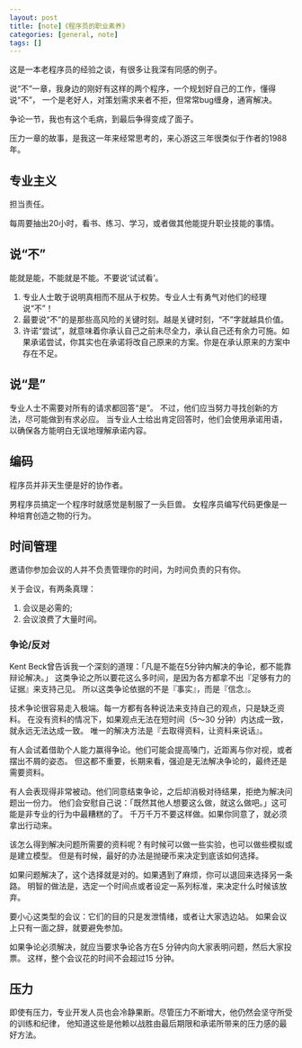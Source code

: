 ```yaml
---
layout: post
title: [note]《程序员的职业素养》
categories: [general, note]
tags: []
---
```


这是一本老程序员的经验之谈，有很多让我深有同感的例子。

说“不”一章，我身边的刚好有这样的两个程序，一个规划好自己的工作，懂得说“不”，
一个是老好人，对策划需求来者不拒，但常常bug缠身，通宵解决。

争论一节，我也有这个毛病，到最后争得变成了面子。

压力一章的故事，是我这一年来经常思考的，来心游这三年很类似于作者的1988年。

## 专业主义 ##
担当责任。

每周要抽出20小时，看书、练习、学习，或者做其他能提升职业技能的事情。

## 说“不” ##
能就是能，不能就是不能。不要说‘试试看’。

1. 专业人士敢于说明真相而不屈从于权势。专业人士有勇气对他们的经理说“不”！
1. 最要说“不”的是那些高风险的关键时刻。越是关键时刻，“不”字就越具价值。
1. 许诺“尝试”，就意味着你承认自己之前未尽全力，承认自己还有余力可施。如果承诺尝试，你其实也在承诺将改自己原来的方案。你是在承认原来的方案中存在不足。

## 说“是” ##
专业人士不需要对所有的请求都回答“是”。
不过，他们应当努力寻找创新的方法，尽可能做到有求必应。
当专业人士给出肯定回答时，他们会使用承诺用语，以确保各方能明白无误地理解承诺内容。

## 编码 ##
程序员并非天生便是好的协作者。

男程序员搞定一个程序时就感觉是制服了一头巨兽。
女程序员编写代码更像是一种培育创造之物的行为。

## 时间管理 ##
邀请你参加会议的人并不负责管理你的时间，为时间负责的只有你。

关于会议，有两条真理： 

1. 会议是必需的; 
1. 会议浪费了大量时间。

### 争论/反对 ###

Kent Beck曾告诉我一个深刻的道理：「凡是不能在5分钟内解决的争论，都不能靠辩论解决。」
这类争论之所以要花这么多时间，是因为各方都拿不出『足够有力的证据』来支持己见。
所以这类争论依据的不是『事实』，而是『信念』。

技术争论很容易走入极端。每一方都有各种说法来支持自己的观点，只是缺乏资料。
在没有资料的情况下，如果观点无法在短时间（5～30 分钟）内达成一致，就永远无法达成一致。
唯一的解决方法是『去取得资料，让资料来说话』。

有人会试着借助个人能力赢得争论。他们可能会提高嗓门，近距离与你对视，或者摆出不屑的姿态。
但这都不重要，长期来看，强迫是无法解决争论的，最终还是需要资料。

有人会表现得非常被动。他们同意结束争论，之后却消极对待结果，拒绝为解决问题出一份力。
他们会安慰自己说：「既然其他人想要这么做，就这么做吧。」这可能是非专业的行为中最糟糕的了。
千万千万不要这样做。如果你同意了，就必须拿出行动来。

该怎么得到解决问题所需要的资料呢？有时候可以做一些实验，也可以做些模拟或是建立模型。
但是有时候，最好的办法是抛硬币来决定到底该如何选择。

如果问题解决了，这个选择就是对的。如果遇到了麻烦，你可以退回来选择另一条路。
明智的做法是，选定一个时间点或者设定一系列标准，来决定什么时候该放弃。

要小心这类型的会议：它们的目的只是发泄情绪，或者让大家选边站。
如果会议上只有一面之辞，就要避免参加。

如果争论必须解决，就应当要求争论各方在5 分钟内向大家表明问题，然后大家投票。
这样，整个会议花的时间不会超过15 分钟。

## 压力 ##
即使有压力，专业开发人员也会冷静果断。尽管压力不断增大，他仍然会坚守所受的训练和纪律，
他知道这些是他赖以战胜由最后期限和承诺所带来的压力感的最好方法。